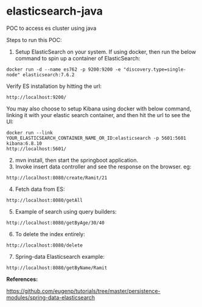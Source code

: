# elasticsearch-java
POC to access es cluster using java

Steps to run this POC:

1. Setup ElasticSearch on your system. If using docker, then run the below command to spin up a container of ElasticSearch:
```
docker run -d --name es762 -p 9200:9200 -e "discovery.type=single-node" elasticsearch:7.6.2
```
Verify ES installation by hitting the url:
```
http://localhost:9200/
```

You may also choose to setup Kibana using docker with below command, linking it with your elastic search container, and then hit the url to see the UI:
```
docker run --link YOUR_ELASTICSEARCH_CONTAINER_NAME_OR_ID:elasticsearch -p 5601:5601 kibana:6.8.10
http://localhost:5601/
```

2. mvn install, then start the springboot application.
3. Invoke insert data controller and see the response on the browser. eg:
```
http://localhost:8080/create/Ramit/21
```
4. Fetch data from ES:
```
http://localhost:8080/getAll
```
5. Example of search using query builders:
```
http://localhost:8080/getByAge/30/40
```
6. To delete the index entirely:
```
http://localhost:8080/delete
```
7. Spring-data Elasticsearch example:
```
http://localhost:8080/getByName/Ramit
```

**References:**

https://github.com/eugenp/tutorials/tree/master/persistence-modules/spring-data-elasticsearch



